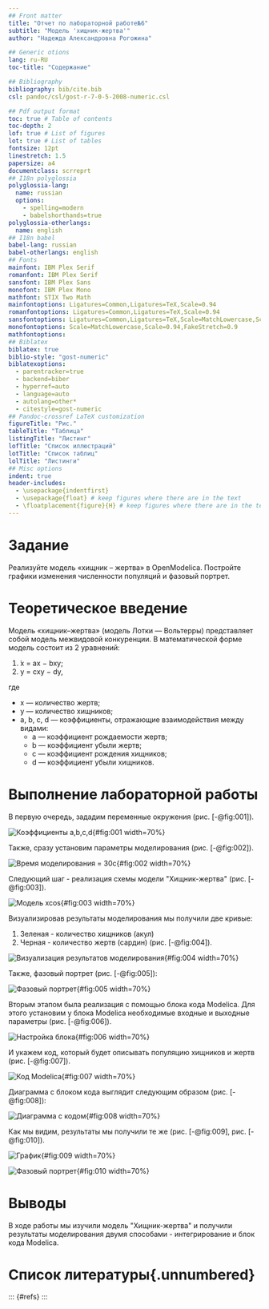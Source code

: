 ```yaml
---
## Front matter
title: "Отчет по лабораторной работе№6"
subtitle: "Модель 'хищник-жертва'"
author: "Надежда Александровна Рогожина"

## Generic otions
lang: ru-RU
toc-title: "Содержание"

## Bibliography
bibliography: bib/cite.bib
csl: pandoc/csl/gost-r-7-0-5-2008-numeric.csl

## Pdf output format
toc: true # Table of contents
toc-depth: 2
lof: true # List of figures
lot: true # List of tables
fontsize: 12pt
linestretch: 1.5
papersize: a4
documentclass: scrreprt
## I18n polyglossia
polyglossia-lang:
  name: russian
  options:
	- spelling=modern
	- babelshorthands=true
polyglossia-otherlangs:
  name: english
## I18n babel
babel-lang: russian
babel-otherlangs: english
## Fonts
mainfont: IBM Plex Serif
romanfont: IBM Plex Serif
sansfont: IBM Plex Sans
monofont: IBM Plex Mono
mathfont: STIX Two Math
mainfontoptions: Ligatures=Common,Ligatures=TeX,Scale=0.94
romanfontoptions: Ligatures=Common,Ligatures=TeX,Scale=0.94
sansfontoptions: Ligatures=Common,Ligatures=TeX,Scale=MatchLowercase,Scale=0.94
monofontoptions: Scale=MatchLowercase,Scale=0.94,FakeStretch=0.9
mathfontoptions:
## Biblatex
biblatex: true
biblio-style: "gost-numeric"
biblatexoptions:
  - parentracker=true
  - backend=biber
  - hyperref=auto
  - language=auto
  - autolang=other*
  - citestyle=gost-numeric
## Pandoc-crossref LaTeX customization
figureTitle: "Рис."
tableTitle: "Таблица"
listingTitle: "Листинг"
lofTitle: "Список иллюстраций"
lotTitle: "Список таблиц"
lolTitle: "Листинги"
## Misc options
indent: true
header-includes:
  - \usepackage{indentfirst}
  - \usepackage{float} # keep figures where there are in the text
  - \floatplacement{figure}{H} # keep figures where there are in the text
---
```


# Задание

Реализуйте модель «хищник – жертва» в OpenModelica. Постройте графики изменения численности популяций и фазовый портрет.

# Теоретическое введение

Модель «хищник–жертва» (модель Лотки — Вольтерры) представляет собой модель межвидовой конкуренции. В математической форме модель состоит из 2 уравнений: 

1. ̇x = ax − bxy;
2. y = cxy − dy,

где 
- x — количество жертв; 
- y — количество хищников; 
- a, b, c, d — коэффициенты, отражающие взаимодействия между видами: 
	- a — коэффициент рождаемости жертв; 
	- b — коэффициент убыли жертв; 
	- c — коэффициент рождения хищников; 
	- d — коэффициент убыли хищников.

# Выполнение лабораторной работы

В первую очередь, зададим переменные окружения (рис. [-@fig:001]).

![Коэффициенты a,b,c,d](image/1.png){#fig:001 width=70%}

Также, сразу установим параметры моделирования (рис. [-@fig:002]).

![Время моделирования = 30с](image/2.png){#fig:002 width=70%}

Следующий шаг - реализация схемы модели "Хищник-жертва" (рис. [-@fig:003]).

![Модель xcos](image/3.png){#fig:003 width=70%}

Визуализировав результаты моделирования мы получили две кривые:
1. Зеленая - количество хищников (акул)
2. Черная - количество жертв (сардин) (рис. [-@fig:004]).

![Визуализация результатов моделирования](image/4.png){#fig:004 width=70%}

Также, фазовый портрет (рис. [-@fig:005]):

![Фазовый портрет](image/5.png){#fig:005 width=70%}

Вторым этапом была реализация с помощью блока кода Modelica. Для этого установим у блока Modelica необходимые входные и выходные параметры (рис. [-@fig:006]).

![Настройка блока](image/6.png){#fig:006 width=70%}

И укажем код, который будет описывать популяцию хищников и жертв (рис. [-@fig:007]).

![Код Modelica](image/7.png){#fig:007 width=70%}

Диаграмма с блоком кода выглядит следующим образом (рис. [-@fig:008]):

![Диаграмма с кодом](image/8.png){#fig:008 width=70%}

Как мы видим, результаты мы получили те же (рис. [-@fig:009], рис. [-@fig:010]).

![График](image/9.png){#fig:009 width=70%}

![Фазовый портрет](image/10.png){#fig:010 width=70%}

# Выводы

В ходе работы мы изучили модель "Хищник-жертва" и получили результаты моделирования двумя способами - интегрирование и блок кода Modelica.

# Список литературы{.unnumbered}

::: {#refs}
:::
